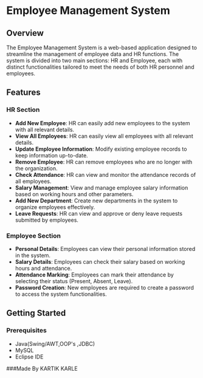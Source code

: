 # Employee Management System

## Overview

The Employee Management System is a web-based application designed to streamline the management of employee data and HR functions. The system is divided into two main sections: HR and Employee, each with distinct functionalities tailored to meet the needs of both HR personnel and employees.

## Features

### HR Section

- **Add New Employee**: HR can easily add new employees to the system with all relevant details.
- **View All Employees**: HR can easily view all employees with all relevant details.
- **Update Employee Information**: Modify existing employee records to keep information up-to-date.
- **Remove Employee**: HR can remove employees who are no longer with the organization.
- **Check Attendance**: HR can view and monitor the attendance records of all employees.
- **Salary Management**: View and manage employee salary information based on working hours and other parameters.
- **Add New Department**: Create new departments in the system to organize employees effectively.
- **Leave Requests**: HR can view and approve or deny leave requests submitted by employees.

### Employee Section

- **Personal Details**: Employees can view their personal information stored in the system.
- **Salary Details**: Employees can check their salary based on working hours and attendance.
- **Attendance Marking**: Employees can mark their attendance by selecting their status (Present, Absent, Leave).
- **Password Creation**: New employees are required to create a password to access the system functionalities.

## Getting Started

### Prerequisites

- Java(Swing/AWT,OOP's ,JDBC)
- MySQL
- Eclipse IDE


###Made By KARTIK KARLE
